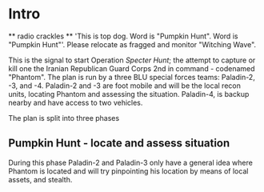 # Intro

\*\* radio crackles \*\*
'This is top dog. Word is "Pumpkin Hunt". Word is "Pumpkin Hunt"'. Please relocate as fragged and monitor "Witching Wave".

This is the signal to start Operation *Specter Hunt*; the attempt to capture or kill one the Iranian Republican Guard Corps 2nd in command - codenamed "Phantom". The plan is run by a three BLU special forces teams: Paladin-2, -3, and -4. Paladin-2 and -3 are foot mobile and will be the local recon units, locating Phantom and assessing the situation. Paladin-4, is backup nearby and have access to two vehicles.

The plan is split into three phases

## Pumpkin Hunt - locate and assess situation

During this phase Paladin-2 and Paladin-3 only have a general idea where Phantom is located and will try pinpointing his location by means of local assets, and stealth. 